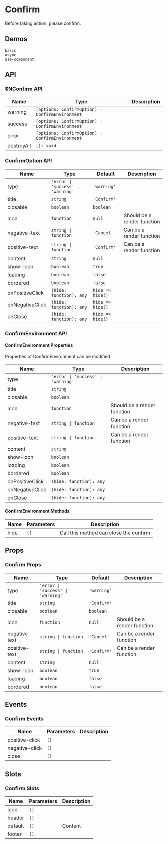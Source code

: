 # Confirm
Before taking action, please confirm.

## Demos
```demo
basic
async
use-component
```
## API
### $NConfirm API
|Name|Type|Description|
|-|-|-|
|warning|`(options: ConfirmOption) : ConfirmEnvironment`||
|success|`(options: ConfirmOption) : ConfirmEnvironment`||
|error|`(options: ConfirmOption) : ConfirmEnvironment`||
|destroyAll|`(): void`||

### ConfirmOption API
|Name|Type|Default|Description|
|-|-|-|-|
|type|`'error \| 'success' \| 'warning'`|`'warning'`||
|title|`string`|`'Confirm'`||
|closable|`boolean`|`boolean`||
|icon|`function`|`null`|Should be a render function|
|negative-text|`string \| function`|`'Cancel'`|Can be a render function|
|positive-text|`string \| function`|`'Confirm'`|Can be a render function|
|content|`string`|`null`||
|show-icon|`boolean`|`true`||
|loading|`boolean`|`false`||
|bordered|`boolean`|`false`||
|onPositiveClick|`(hide: function): any`|`hide => hide()`||
|onNegativeClick|`(hide: function): any`|`hide => hide()`|
|onClose|`(hide: function): any`|`hide => hide()`||

### ConfirmEnvironment API
#### ConfirmEnvironment Properties
Properties of ConfirmEnvironment can be modified

|Name|Type|Description|
|-|-|-|
|type|`'error \| 'success' \| 'warning'`||
|title|`string`||
|closable|`boolean`||
|icon|`function`|Should be a render function|
|negative-text|`string \| function`|Can be a render function|
|positive-text|`string \| function`|Can be a render function|
|content|`string`||
|show-icon|`boolean`||
|loading|`boolean`||
|bordered|`boolean`||
|onPositiveClick|`(hide: function): any`||
|onNegativeClick|`(hide: function): any`||
|onClose|`(hide: function): any`||

#### ConfirmEnvironment Methods
|Name|Parameters|Description|
|-|-|-|
|hide|`()`|Call this method can close the confirm|

## Props
### Confirm Props
|Name|Type|Default|Description|
|-|-|-|-|
|type|`'error \| 'success' \| 'warning'`|`'warning'`||
|title|`string`|`'Confirm'`||
|closable|`boolean`|`boolean`||
|icon|`function`|`null`|Should be a render function|
|negative-text|`string \| function`|`'Cancel'`|Can be a render function|
|positive-text|`string \| function`|`'Confirm'`|Can be a render function|
|content|`string`|`null`||
|show-icon|`boolean`|`true`||
|loading|`boolean`|`false`||
|bordered|`boolean`|`false`||

## Events
### Confirm Events
|Name|Parameters|Description|
|-|-|-|
|positive-click|`()`||
|negative-click|`()`||
|close|`()`||

## Slots
### Confirm Slots
|Name|Parameters|Description|
|-|-|-|
|icon|`()`||
|header|`()`||
|default|`()`|Content|
|footer|`()`||

